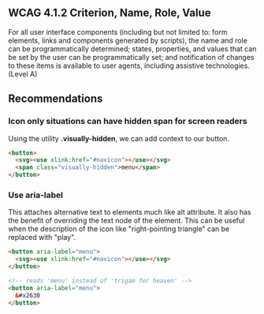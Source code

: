## WCAG 4.1.2 Criterion, Name, Role, Value
For all user interface components (including but not limited to: form elements, links and components generated by scripts), the name and role can be programmatically determined; states, properties, and values that can be set by the user can be programmatically set; and notification of changes to these items is available to user agents, including assistive technologies. (Level A)

## Recommendations
### Icon only situations can have hidden span for screen readers
Using the utility **.visually-hidden**, we can add context to our button. 
``` html
<button>
  <svg><use xlink:href="#navicon"></use></svg>
  <span class="visually-hidden">menu</span>
</button>
```

### Use aria-label 
This attaches alternative text to elements much like alt attribute. It also has the benefit of overriding the text node of the element. This can be useful when the description of the icon like "right-pointing triangle" can be replaced with "play". 
``` html
<button aria-label="menu">
  <svg><use xlink:href="#navicon"></use></svg>
</button>

<!-- reads 'menu' instead of 'trigam for heaven' -->
<button aria-label="menu">
  &#x2630
</button>

```